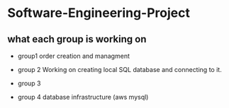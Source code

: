 # Software-Engineering-Project

## what each group is working on

* group1 order creation and managment


* group 2
Working on creating local SQL database and connecting to it.

* group 3 


* group 4 
database infrastructure (aws mysql)

